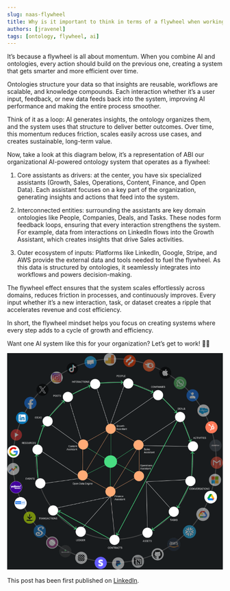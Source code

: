 ```yaml
---
slug: naas-flywheel
title: Why is it important to think in terms of a flywheel when working with AI and ontologies?
authors: [jravenel]
tags: [ontology, flywheel, ai]
---
```


It’s because a flywheel is all about momentum. When you combine AI and ontologies, every action should build on the previous one, creating a system that gets smarter and more efficient over time.

Ontologies structure your data so that insights are reusable, workflows are scalable, and knowledge compounds. Each interaction whether it’s a user input, feedback, or new data feeds back into the system, improving AI performance and making the entire process smoother.

Think of it as a loop: AI generates insights, the ontology organizes them, and the system uses that structure to deliver better outcomes. Over time, this momentum reduces friction, scales easily across use cases, and creates sustainable, long-term value.

Now, take a look at this diagram below, it’s a representation of ABI our organizational AI-powered ontology system that operates as a flywheel:

1) Core assistants as drivers: at the center, you have six specialized assistants (Growth, Sales, Operations, Content, Finance, and Open Data). Each assistant focuses on a key part of the organization, generating insights and actions that feed into the system.

2) Interconnected entities: surrounding the assistants are key domain ontologies like People, Companies, Deals, and Tasks. These nodes form feedback loops, ensuring that every interaction strengthens the system. For example, data from interactions on LinkedIn flows into the Growth Assistant, which creates insights that drive Sales activities.

3) Outer ecosystem of inputs: Platforms like LinkedIn, Google, Stripe, and AWS provide the external data and tools needed to fuel the flywheel. As this data is structured by ontologies, it seamlessly integrates into workflows and powers decision-making.

The flywheel effect ensures that the system scales effortlessly across domains, reduces friction in processes, and continuously improves. Every input whether it’s a new interaction, task, or dataset creates a ripple that accelerates revenue and cost efficiency.

In short, the flywheel mindset helps you focus on creating systems where every step adds to a cycle of growth and efficiency.

Want one AI system like this for your organization? Let’s get to work! 🙂🤙


![Flywheel](./naas-flywheel.png)

This post has been first published on [LinkedIn](https://www.linkedin.com/posts/jeremyravenel_why-is-it-important-to-think-in-terms-of-activity-7270907706041917441-JPaL).